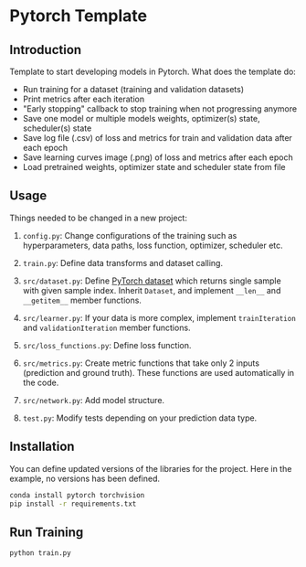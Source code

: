 # Pytorch Template

## Introduction

Template to start developing models in Pytorch. What does the template do:

- Run training for a dataset (training and validation datasets)
- Print metrics after each iteration
- "Early stopping" callback to stop training when not progressing anymore
- Save one model or multiple models weights, optimizer(s) state, scheduler(s) state
- Save log file (.csv) of loss and metrics for train and validation data after each epoch
- Save learning curves image (.png) of loss and metrics after each epoch
- Load pretrained weights, optimizer state and scheduler state from file

## Usage

Things needed to be changed in a new project:

1. `config.py`: Change configurations of the training such as hyperparameters, data paths, loss function, optimizer, scheduler etc. 

1. `train.py`: Define data transforms and dataset calling.

1. `src/dataset.py`: Define [PyTorch dataset](https://pytorch.org/tutorials/beginner/data_loading_tutorial.html) which returns single sample with given sample index. Inherit `Dataset`, and implement `__len__` and `__getitem__` member functions.

1. `src/learner.py`: If your data is more complex, implement `trainIteration` and `validationIteration` member functions.

1. `src/loss_functions.py`: Define loss function.

1. `src/metrics.py`: Create metric functions that take only 2 inputs (prediction and ground truth). These functions are used automatically in the code.

1. `src/network.py`: Add model structure.

1. `test.py`: Modify tests depending on your prediction data type.

## Installation

You can define updated versions of the libraries for the project. Here in the example, no versions has been defined.

```bash
conda install pytorch torchvision
pip install -r requirements.txt
```

## Run Training

```bash
python train.py
```

